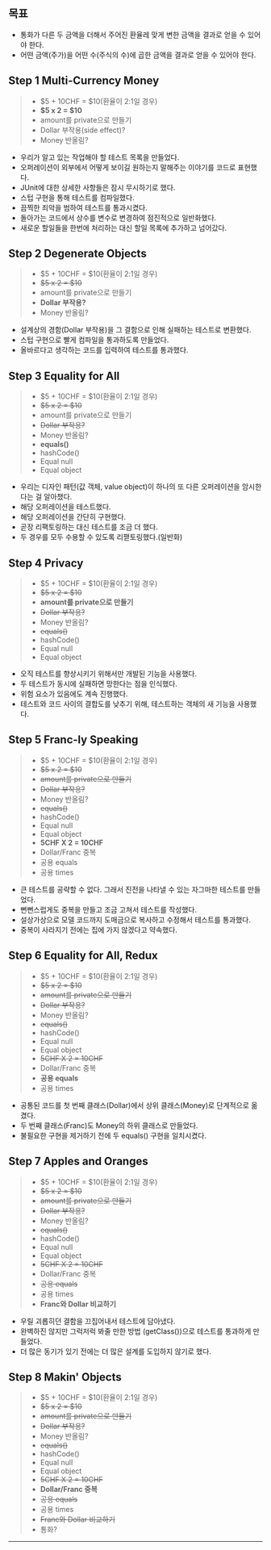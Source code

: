 ## 목표

- 통화가 다른 두 금액을 더해서 주어진 환율레 맞게 변한 금액을 결과로 얻을 수 있어야 한다.
- 어떤 금액(주가)을 어떤 수(주식의 수)에 곱한 금액을 결과로 얻을 수 있어야 한다.

## Step 1 Multi-Currency Money

> - $5 + 10CHF = $10(환율이 2:1일 경우)
> - **$5 x 2  = $10**
> - amount를 private으로 만들기
> - Dollar 부작용(side effect)?
> - Money 반올림?

- 우리가 알고 있는 작업해야 할 테스트 목록을 만들었다.
- 오퍼레이션이 외부에서 어떻게 보이길 원하는지 말해주는 이야기를 코드로 표현했다.
- JUnit에 대한 상세한 사항들은 잠시 무시하기로 했다.
- 스텁 구현을 통해 테스트를 컴파일했다.
- 끔찍한 죄악을 범하여 테스트를 통과시켰다.
- 돌아가는 코드에서 상수를 변수로 변경하여 점진적으로 일반화했다.
- 새로운 할일들을 한번에 처리하는 대신 할일 목록에 추가하고 넘어갔다.

## Step 2 Degenerate Objects

> - $5 + 10CHF = $10(환율이 2:1일 경우)
> - ~~$5 x 2  = $10~~
> - amount를 private으로 만들기
> - **Dollar 부작용?**
> - Money 반올림?

- 설계상의 경함(Dollar 부작용)을 그 결함으로 인해 실패하는 테스트로 변환했다.
- 스텁 구현으로 빨게 컴파일을 통과하도록 만들었다.
- 올바르다고 생각하는 코드를 입력하여 테스트를 통과했다.

## Step 3 Equality for All

> - $5 + 10CHF = $10(환율이 2:1일 경우)
> - ~~$5 x 2  = $10~~
> - amount를 private으로 만들기
> - ~~Dollar 부작용?~~
> - Money 반올림?
> - **equals()**
> - hashCode()
> - Equal null
> - Equal object

- 우리는 디자인 패턴(값 객체, value object)이 하나의 또 다른 오퍼레이션을 암시한다는 걸 알아챘다.
- 해당 오퍼레이션을 테스트했다.
- 해당 오퍼레이션을 간단히 구현했다.
- 곧장 리팩토링하는 대신 테스트를 조금 더 했다.
- 두 경우를 모두 수용할 수 있도록 리팯토링했다.(일반화)

## Step 4 Privacy

> - $5 + 10CHF = $10(환율이 2:1일 경우)
> - ~~$5 x 2  = $10~~
> - **amount를 private으로 만들기**
> - ~~Dollar 부작용?~~
> - Money 반올림?
> - ~~equals()~~
> - hashCode()
> - Equal null
> - Equal object

- 오직 테스트를 향상시키기 위해서만 개발된 기능을 사용했다.
- 두 테스트가 동시에 실패하면 망한다는 점을 인식했다.
- 위험 요소가 있음에도 계속 진행했다.
- 테스트와 코드 사이의 결합도를 낮추기 위해, 테스트하는 객체의 새 기능을 사용했다.

## Step 5 Franc-ly Speaking

> - $5 + 10CHF = $10(환율이 2:1일 경우)
> - ~~$5 x 2  = $10~~
> - ~~amount를 private으로 만들기~~
> - ~~Dollar 부작용?~~
> - Money 반올림?
> - ~~equals()~~
> - hashCode()
> - Equal null
> - Equal object
> - **5CHF X 2 = 10CHF**
> - Dollar/Franc 중복
> - 공용 equals
> - 공용 times

- 큰 테스트를 공략할 수 없다. 그래서 진전을 나타낼 수 있는 자그마한 테스트를 만들었다.
- 뻔뻔스럽게도 중복을 만들고 조금 고쳐서 테스트를 작성했다.
- 설상가상으로 모델 코드까지 도매금으로 복사하고 수정해서 테스트를 통과했다.
- 중복이 사라지기 전에는 집에 가지 않겠다고 약속했다.

## Step 6 Equality for All, Redux

> - $5 + 10CHF = $10(환율이 2:1일 경우)
> - ~~$5 x 2  = $10~~
> - ~~amount를 private으로 만들기~~
> - ~~Dollar 부작용?~~
> - Money 반올림?
> - ~~equals()~~
> - hashCode()
> - Equal null
> - Equal object
> - ~~5CHF X 2 = 10CHF~~
> - Dollar/Franc 중복
> - **공용 equals**
> - 공용 times

- 공통된 코드를 첫 번째 클래스(Dollar)에서 상위 클래스(Money)로 단계적으로 옮겼다.
- 두 번째 클래스(Franc)도 Money의 하위 클래스로 만들었다.
- 불필요한 구현을 제거하기 전에 두 equals() 구현을 일치시켰다.

## Step 7 Apples and Oranges

> - $5 + 10CHF = $10(환율이 2:1일 경우)
> - ~~$5 x 2  = $10~~
> - ~~amount를 private으로 만들기~~
> - ~~Dollar 부작용?~~
> - Money 반올림?
> - ~~equals()~~
> - hashCode()
> - Equal null
> - Equal object
> - ~~5CHF X 2 = 10CHF~~
> - Dollar/Franc 중복
> - ~~공용 equals~~
> - 공용 times
> - **Franc와 Dollar 비교하기**

- 우릴 괴롭히던 결함을 끄집어내서 테스트에 담아냈다.
- 완벽하진 않지만 그럭저럭 봐줄 만한 방법 (getClass())으로 테스트를 통과하게 만들었다.
- 더 많은 동기가 있기 전에는 더 많은 설계를 도입하지 않기로 했다.

## Step 8 Makin' Objects

> - $5 + 10CHF = $10(환율이 2:1일 경우)
> - ~~$5 x 2  = $10~~
> - ~~amount를 private으로 만들기~~
> - ~~Dollar 부작용?~~
> - Money 반올림?
> - ~~equals()~~
> - hashCode()
> - Equal null
> - Equal object
> - ~~5CHF X 2 = 10CHF~~
> - **Dollar/Franc 중복**
> - ~~공용 equals~~
> - 공용 times
> - ~~Franc와 Dollar 비교하기~~
> - 통화?



---


